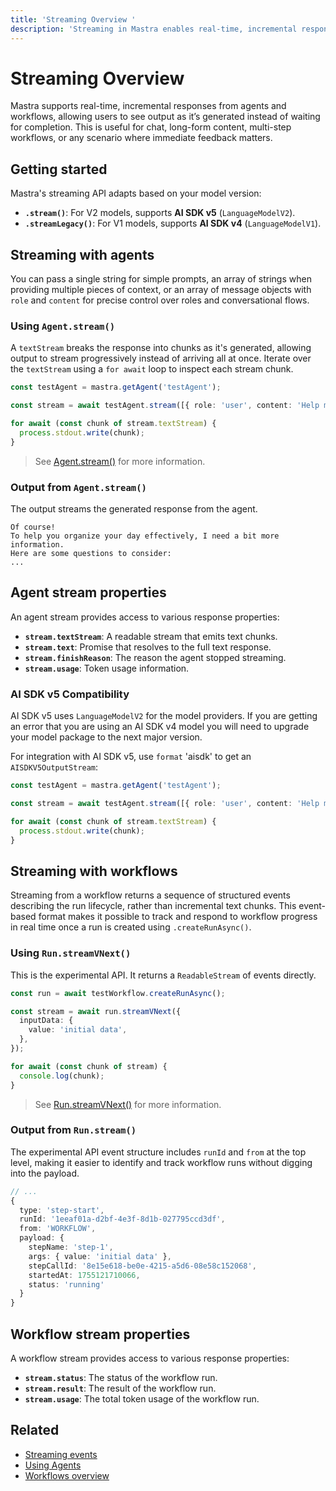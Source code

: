 ```yaml
---
title: 'Streaming Overview '
description: 'Streaming in Mastra enables real-time, incremental responses from both agents and workflows, providing immediate feedback as AI-generated content is produced.'
---
```


# Streaming Overview

Mastra supports real-time, incremental responses from agents and workflows, allowing users to see output as it’s generated instead of waiting for completion. This is useful for chat, long-form content, multi-step workflows, or any scenario where immediate feedback matters.

## Getting started

Mastra's streaming API adapts based on your model version:

- **`.stream()`**: For V2 models, supports **AI SDK v5** (`LanguageModelV2`).
- **`.streamLegacy()`**: For V1 models, supports **AI SDK v4** (`LanguageModelV1`).

## Streaming with agents

You can pass a single string for simple prompts, an array of strings when providing multiple pieces of context, or an array of message objects with `role` and `content` for precise control over roles and conversational flows.

### Using `Agent.stream()`

A `textStream` breaks the response into chunks as it's generated, allowing output to stream progressively instead of arriving all at once. Iterate over the `textStream` using a `for await` loop to inspect each stream chunk.

```typescript {3,7} showLineNumbers copy
const testAgent = mastra.getAgent('testAgent');

const stream = await testAgent.stream([{ role: 'user', content: 'Help me organize my day' }]);

for await (const chunk of stream.textStream) {
  process.stdout.write(chunk);
}
```

> See [Agent.stream()](/docs/reference/streaming/agents/stream) for more information.

### Output from `Agent.stream()`

The output streams the generated response from the agent.

```text
Of course!
To help you organize your day effectively, I need a bit more information.
Here are some questions to consider:
...
```

## Agent stream properties

An agent stream provides access to various response properties:

- **`stream.textStream`**: A readable stream that emits text chunks.
- **`stream.text`**: Promise that resolves to the full text response.
- **`stream.finishReason`**: The reason the agent stopped streaming.
- **`stream.usage`**: Token usage information.

### AI SDK v5 Compatibility

AI SDK v5 uses `LanguageModelV2` for the model providers. If you are getting an error that you are using an AI SDK v4 model you will need to upgrade your model package to the next major version.

For integration with AI SDK v5, use `format` 'aisdk' to get an `AISDKV5OutputStream`:

```typescript {5} showLineNumbers copy
const testAgent = mastra.getAgent('testAgent');

const stream = await testAgent.stream([{ role: 'user', content: 'Help me organize my day' }], { format: 'aisdk' });

for await (const chunk of stream.textStream) {
  process.stdout.write(chunk);
}
```

## Streaming with workflows

Streaming from a workflow returns a sequence of structured events describing the run lifecycle, rather than incremental text chunks. This event-based format makes it possible to track and respond to workflow progress in real time once a run is created using `.createRunAsync()`.

### Using `Run.streamVNext()`

This is the experimental API. It returns a `ReadableStream` of events directly.

```typescript {3,9} showLineNumbers copy
const run = await testWorkflow.createRunAsync();

const stream = await run.streamVNext({
  inputData: {
    value: 'initial data',
  },
});

for await (const chunk of stream) {
  console.log(chunk);
}
```

> See [Run.streamVNext()](/docs/reference/streaming/workflows/streamVNext) for more information.

### Output from `Run.stream()`

The experimental API event structure includes `runId` and `from` at the top level, making it easier to identify and track workflow runs without digging into the payload.

```typescript
// ...
{
  type: 'step-start',
  runId: '1eeaf01a-d2bf-4e3f-8d1b-027795ccd3df',
  from: 'WORKFLOW',
  payload: {
    stepName: 'step-1',
    args: { value: 'initial data' },
    stepCallId: '8e15e618-be0e-4215-a5d6-08e58c152068',
    startedAt: 1755121710066,
    status: 'running'
  }
}
```

## Workflow stream properties

A workflow stream provides access to various response properties:

- **`stream.status`**: The status of the workflow run.
- **`stream.result`**: The result of the workflow run.
- **`stream.usage`**: The total token usage of the workflow run.

## Related

- [Streaming events](./events)
- [Using Agents](../agents/overview)
- [Workflows overview](../workflows/overview)
